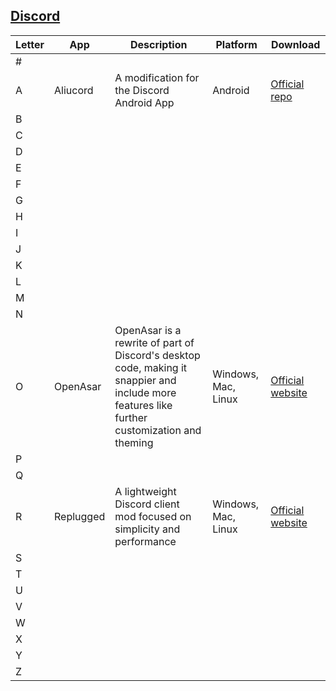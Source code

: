 ## [Discord](https://discord.com/)
| Letter | App | Description |Platform| Download |
| --- | --- | --- | --- | -- |
| # | | | |
| A | Aliucord |A modification for the Discord Android App |Android|[Official repo](https://github.com/Aliucord/Aliucord) |
| B | | | |
| C | | | |
| D | | | |
| E | | | |
| F | | | |
| G | | | |
| H | | | |
| I | | | |
| J | | | |
| K | | | |
| L | | | |
| M | | | |
| N | | | |
| O | OpenAsar |OpenAsar is a rewrite of part of Discord's desktop code, making it snappier and include more features like further customization and theming |Windows, Mac, Linux|[Official website](https://openasar.dev/) |
| P | | | |
| Q | | | |
| R |Replugged |A lightweight Discord client mod focused on simplicity and performance |Windows, Mac, Linux|[Official website](https://replugged.dev/) |
| S | | | |
| T | | | |
| U | | | |
| V | | | |
| W | | | |
| X | | | |
| Y | | | |
| Z | | | |